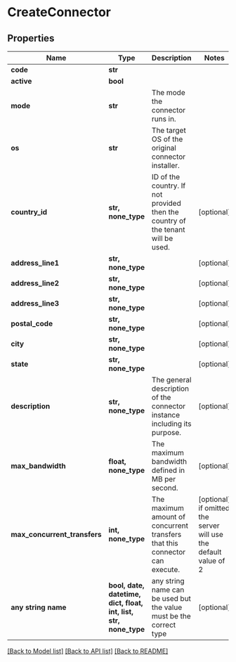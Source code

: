 # CreateConnector


## Properties
Name | Type | Description | Notes
------------ | ------------- | ------------- | -------------
**code** | **str** |  | 
**active** | **bool** |  | 
**mode** | **str** | The mode the connector runs in. | 
**os** | **str** | The target OS of the original connector installer. | 
**country_id** | **str, none_type** | ID of the country. If not provided then the country of the tenant will be used. | [optional] 
**address_line1** | **str, none_type** |  | [optional] 
**address_line2** | **str, none_type** |  | [optional] 
**address_line3** | **str, none_type** |  | [optional] 
**postal_code** | **str, none_type** |  | [optional] 
**city** | **str, none_type** |  | [optional] 
**state** | **str, none_type** |  | [optional] 
**description** | **str, none_type** | The general description of the connector instance including its purpose. | [optional] 
**max_bandwidth** | **float, none_type** | The maximum bandwidth defined in MB per second. | [optional] 
**max_concurrent_transfers** | **int, none_type** | The maximum amount of concurrent transfers that this connector can execute. | [optional]  if omitted the server will use the default value of 2
**any string name** | **bool, date, datetime, dict, float, int, list, str, none_type** | any string name can be used but the value must be the correct type | [optional]

[[Back to Model list]](../README.md#documentation-for-models) [[Back to API list]](../README.md#documentation-for-api-endpoints) [[Back to README]](../README.md)


